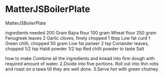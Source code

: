 # MatterJSBoilerPlate
MatterJSBoilerPlate

ingredients needed
200 Gram Bajra flour
100 gram Wheat flour
250 gram Fenugreek leaves
2 Garlic cloves, finely chopped
1 tbsp Low fat curd
1 Green chilli, chopped
50 gram Low fat paneer
2 tsp Coriander leaves, chopped
1/2 tsp Haldi powder
1/2 tsp Red chilli powder
to taste Salt

how to make
Combine all the ingredients and knead into firm dough with required amount of water.
2.Divide into five portions. Roll out into thin rotis and roast on a tawa till they are well done.
3.Serve hot with green chutney.
